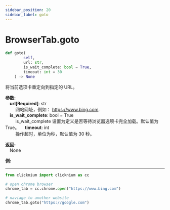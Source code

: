 ```yaml
---
sidebar_position: 20
sidebar_label: goto
---
```

# BrowserTab.goto

```python
def goto(
        self,
        url: str,
        is_wait_complete: bool = True,
        timeout: int = 30
    ) -> None
```  

将当前选项卡重定向到指定的 URL。

**参数:**  
    &emsp;**url[Required]**: str   
        &emsp;&emsp; 网站网址，例如： <https://www.bing.com>.  
    &emsp;**is_wait_complete**: bool = True  
        &emsp;&emsp; is_wait_complete 设置为定义是否等待浏览器选项卡完全加载。默认值为 True。
    &emsp;**timeout**: int  
        &emsp;&emsp;  操作超时，单位为秒，默认值为 30 秒。 

**返回:**  
    &emsp;None

**例:**
***
```python
from clicknium import clicknium as cc

# open chrome browser
chrome_tab = cc.chrome.open("https://www.bing.com")

# naviage to another website
chrome_tab.goto("https://google.com")
```